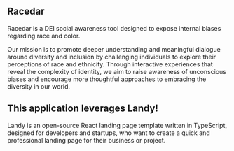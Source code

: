 ## Racedar 
Racedar is a DEI social awareness tool designed to expose internal biases regarding race and color.

Our mission is to promote deeper understanding and meaningful dialogue around diversity and inclusion by challenging individuals to explore their perceptions of race and ethnicity. Through interactive experiences that reveal the complexity of identity, we aim to raise awareness of unconscious biases and encourage more thoughtful approaches to embracing the diversity in our world.

## This application leverages Landy!

Landy is an open-source React landing page template written in TypeScript, designed for developers and startups, who want to create a quick and professional landing page for their business or project.


